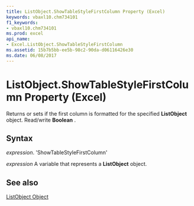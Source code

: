 ```yaml
---
title: ListObject.ShowTableStyleFirstColumn Property (Excel)
keywords: vbaxl10.chm734101
f1_keywords:
- vbaxl10.chm734101
ms.prod: excel
api_name:
- Excel.ListObject.ShowTableStyleFirstColumn
ms.assetid: 15b7b5bb-ee5b-98c2-90da-d06116426e30
ms.date: 06/08/2017
---
```



# ListObject.ShowTableStyleFirstColumn Property (Excel)

Returns or sets if the first column is formatted for the specified  **ListObject** object. Read/write **Boolean** .


## Syntax

 _expression_. 'ShowTableStyleFirstColumn'

 _expression_ A variable that represents a **ListObject** object.


## See also


[ListObject Object](Excel.ListObject.md)

